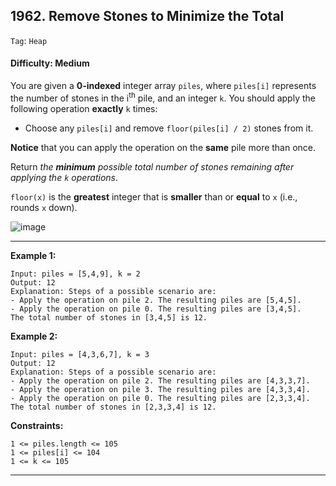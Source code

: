 ## 1962. Remove Stones to Minimize the Total

```Tag```: ```Heap```

#### Difficulty: Medium

You are given a __0-indexed__ integer array ```piles```, where ```piles[i]``` represents the number of stones in the i<sup>th</sup> pile, and an integer ```k```. You should apply the following operation __exactly__ ```k``` times:

- Choose any ```piles[i]``` and remove ```floor(piles[i] / 2)``` stones from it.

__Notice__ that you can apply the operation on the __same__ pile more than once.

Return _the __minimum__ possible total number of stones remaining after applying the ```k``` operations_.

```floor(x)``` is the __greatest__ integer that is __smaller__ than or __equal__ to ```x``` (i.e., rounds ```x``` down).

![image](https://user-images.githubusercontent.com/35042430/209890626-dee79eb3-b16e-4a20-b16d-52e25a69a2bb.png)

---

__Example 1:__
```
Input: piles = [5,4,9], k = 2
Output: 12
Explanation: Steps of a possible scenario are:
- Apply the operation on pile 2. The resulting piles are [5,4,5].
- Apply the operation on pile 0. The resulting piles are [3,4,5].
The total number of stones in [3,4,5] is 12.
```

__Example 2:__
```
Input: piles = [4,3,6,7], k = 3
Output: 12
Explanation: Steps of a possible scenario are:
- Apply the operation on pile 2. The resulting piles are [4,3,3,7].
- Apply the operation on pile 3. The resulting piles are [4,3,3,4].
- Apply the operation on pile 0. The resulting piles are [2,3,3,4].
The total number of stones in [2,3,3,4] is 12.
```

__Constraints:__
```
1 <= piles.length <= 105
1 <= piles[i] <= 104
1 <= k <= 105
```

---
